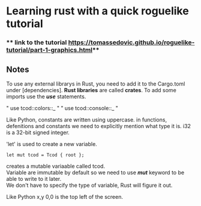 # Learning rust with a quick roguelike tutorial

### ** link to the tutorial <https://tomassedovic.github.io/roguelike-tutorial/part-1-graphics.html>**

## Notes

To use any external librarys in Rust, you need to add it to the Cargo.toml under [dependencies].
**Rust libraries** are called **crates**. To add some imports use the **_use_** statements.

" use tcod::colors::_ "
" use tcod::console::_ "

Like Python, constants are written using uppercase.
in functions, defenitions and constants we need to explicitly mention what type it is.
i32 is a 32-bit signed integer.

'let' is used to create a new variable.

    let mut tcod = Tcod { root };

creates a mutable variaable called tcod.  
Variable are immutable by default so we need to use **_mut_** keyword to be able to write to it later.  
We don't have to specify the type of variable, Rust will figure it out.

Like Python x,y 0,0 is the top left of the screen.
